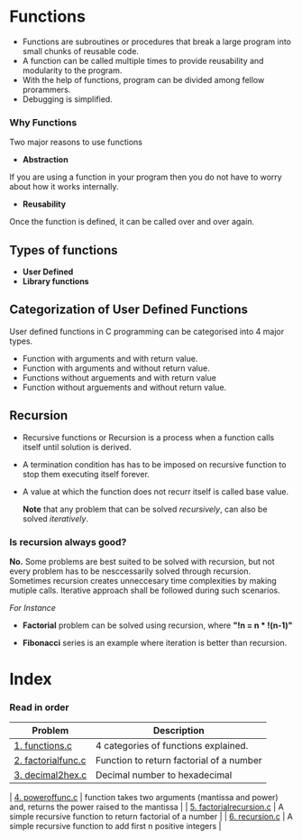 # Functions
- Functions are subroutines or procedures that break a large program into small chunks of reusable code.
- A function can be called multiple times to provide reusability and modularity to the program.
- With the help of functions, program can be divided among fellow prorammers.
- Debugging is simplified.

### Why Functions
Two major reasons to use functions
- **Abstraction** 

If you are using a function in your program then you do not have to worry about how it works internally.

- **Reusability** 

Once the function is defined, it can be called over and over again. 

## Types of functions
- **User Defined**
- **Library functions**

## Categorization of User Defined Functions
User defined functions in C programming can be categorised into 4 major types.
- Function with arguments and with return value.
- Function with arguments and without return value.
- Functions without arguements and with return value
- Function without arguements and without return value.

## Recursion
- Recursive functions or Recursion is a process when a function calls itself until solution is derived.
- A termination condition has has to be imposed on recursive function to stop them executing itself forever.
- A value at which the function does not recurr itself is called base value. 

  **Note** that any problem that can be solved *recursively*, can also be solved *iteratively*. 
  
 ### Is recursion always good?
 **No.**
 Some problems are best suited to be solved with recursion, but not every problem has to be nesccessarily solved through recursion. Sometimes recursion creates unneccesary time complexities by making mutiple calls. Iterative approach shall be followed during such scenarios.
 
 *For Instance*
 
 - **Factorial** problem can be solved using recursion, where **"!n = n * !(n-1)"**
 
 - **Fibonacci** series is an example where iteration is better than recursion.



# Index
### Read in order
| Problem      | Description |
| ----------- | ----------- |
| [1. functions.c](https://github.com/WatashiwaSid/c-dev/blob/main/Functions/factorialfunc.c)      | 4 categories of functions explained.       |
| [2. factorialfunc.c](https://github.com/WatashiwaSid/c-dev/blob/main/Functions/functions.c)      | Function to return factorial of a number       |
| [3. decimal2hex.c](https://github.com/WatashiwaSid/c-dev/blob/main/Functions/decimal2hex.c)      | Decimal number to hexadecimal    |

| [4. poweroffunc.c](https://github.com/WatashiwaSid/c-dev/blob/main/Functions/poweroffunc.c)      | function takes two arguments (mantissa and power) and, returns the power raised to the mantissa      |
| [5. factorialrecursion.c](https://github.com/WatashiwaSid/c-dev/blob/main/Functions/factorialrecursion.c)      | A simple recursive function to return factorial of a number     |
| [6. recursion.c](https://github.com/WatashiwaSid/c-dev/blob/main/Functions/recursion.c)      | A simple recursive function to add first n positive integers      |

